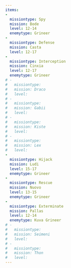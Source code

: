 ```yaml
---
items:
-
  missiontype: Spy
  mission: Bode
  level: 12-14
  enemytype: Grineer
-
  missiontype: Defense
  mission: Casta
  level: 12-17
-
  missiontype: Interception
  mission: Cinxia
  level: 12-17
  enemytype: Grineer
# -
#   missiontype: 
#   mission: Draco
#   level: 
# -
#   missiontype: 
#   mission: Gabii
#   level: 
# -
#   missiontype: 
#   mission: Kiste
#   level: 
# -
#   missiontype: 
#   mission: Lex
#   level: 
-
  missiontype: Hijack
  mission: Ludi
  level: 15-17
  enemytype: Grineer
-
  missiontype: Rescue
  mission: Nuovo
  level: 13-15
  enemytype: Grineer
-
  missiontype: Exterminate
  mission: Pallas
  level: 12-14
  enemytype: Kuva Grineer
# -
#   missiontype: 
#   mission: Seimeni
#   level: 
# -
#   missiontype: 
#   mission: Thon
#   level: 
---
```

